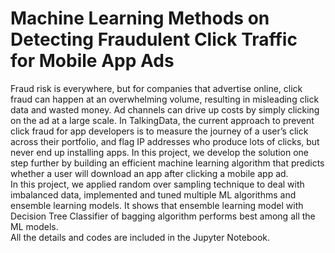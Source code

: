 # Machine Learning Methods on Detecting Fraudulent Click Traffic for Mobile App Ads
  Fraud risk is everywhere, but for companies that advertise online, click fraud can happen at an overwhelming volume, resulting in misleading click data and wasted money. Ad channels can drive up costs by simply clicking on the ad at a large scale. In TalkingData, the current approach to prevent click fraud for app developers is to measure the journey of a user’s click across their portfolio, and flag IP addresses who produce lots of clicks, but never end up installing apps. In this project, we develop the solution one step further by building an efficient machine learning algorithm that predicts whether a user will download an app after clicking a mobile app ad.<br>
  In this project, we applied random over sampling technique to deal with imbalanced data, implemented and tuned multiple ML algorithms and ensemble learning models. It shows that ensemble learning model with Decision Tree Classifier of bagging algorithm performs best among all the ML models. <br>
  All the details and codes are included in the Jupyter Notebook. 
